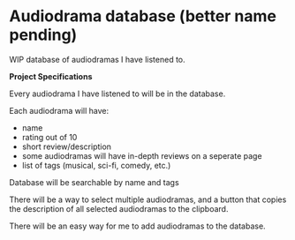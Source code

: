 # Audiodrama database (better name pending)

WIP database of audiodramas I have listened to.

**Project Specifications**

Every audiodrama I have listened to will be in the database.

Each audiodrama will have:
- name
- rating out of 10
- short review/description
- some audiodramas will have in-depth reviews on a seperate page
- list of tags (musical, sci-fi, comedy, etc.)

Database will be searchable by name and tags

There will be a way to select multiple audiodramas, and a button that copies the description of all selected audiodramas to the clipboard.

There will be an easy way for me to add audiodramas to the database.